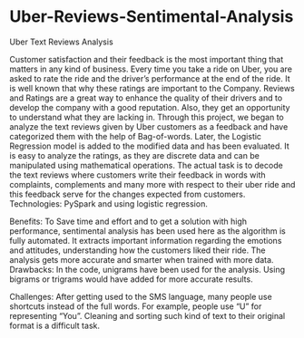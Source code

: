 # Uber-Reviews-Sentimental-Analysis

Uber Text Reviews Analysis

Customer satisfaction and their feedback is the most important thing that matters in any kind of business. Every time you take a ride on Uber, you are asked to rate the ride and the driver’s performance at the end of the ride. It is well known that why these ratings are important to the Company. Reviews and Ratings are a great way to enhance the quality of their drivers and to develop the company with a good reputation. Also, they get an opportunity to understand what they are lacking in. Through this project, we began to analyze the text reviews given by Uber customers as a feedback and have categorized them with the help of Bag-of-words. Later, the Logistic Regression model is added to the modified data and has been evaluated.
It is easy to analyze the ratings, as they are discrete data and can be manipulated using mathematical operations. The actual task is to decode the text reviews where customers write their feedback in words with complaints, complements and many more with respect to their uber ride and this feedback serve for the changes expected from customers.
Technologies: PySpark and using logistic regression.
  
Benefits: To Save time and effort and to get a solution with high performance, sentimental analysis has been used here as the algorithm is fully automated.  It extracts important information regarding the emotions and attitudes, understanding how the customers liked their ride. The analysis gets more accurate and smarter when trained with more data.
Drawbacks: In the code, unigrams have been used for the analysis. Using bigrams or trigrams would have added for more accurate results.

Challenges: After getting used to the SMS language, many people use shortcuts instead of the full words. For example, people use “U” for representing “You”. Cleaning and sorting such kind of text to their original format is a difficult task.
